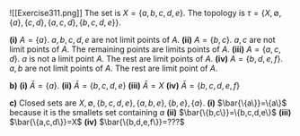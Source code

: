![[Exercise311.png]]
The set is $X=\{a,b,c,d,e\}$. The topology is $\tau=\{X,\emptyset,\{a\},\{c,d\},\{a,c,d\},\{b,c,d,e\}\}$.

**(i)** $A = \{a\}$. $a,b,c,d,e$ are not limit points of $A$.
**(ii)** $A=\{b,c\}$. $a,c$ are not limit points of $A$. The remaining points are limits points of $A$.
**(iii)** $A=\{a,c,d\}$. $a$ is not a limit point $A$. The rest are limit points of $A$.
**(iv)** $A=\{b,d,e,f\}$. $a,b$ are not limit points of $A$. The rest are limit point of $A$.

**b)** **(i)** $\bar{A}=\{a\}$.
**(ii)** $\bar{A}=\{b,c,d,e\}$
**(iii)** $\bar{A}=X$
**(iv)** $\bar{A}=\{b,c,d,e,f\}$

**c)** Closed sets are $X,\emptyset,\{b,c,d,e\},\{a,b,e\},\{b,e\},\{a\}$.
**(i)** $\bar{\{a\}}=\{a\}$ because it is the smallets set containing $a$
**(ii)** $\bar{\{b,c\}}=\{b,c,d,e\}$ 
**(iii)** $\bar{\{a,c,d\}}=X$
**(iv)** $\bar{\{b,d,e,f\}}=???$ 
